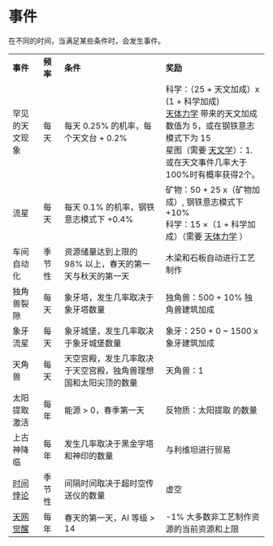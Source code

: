 # 事件

   <p>在不同的时间，当满足某些条件时，会发生事件。</p>
   <table>
    <tbody>
     <tr>
      <td><strong>事件 </td>
      <td><strong>频率</td>
      <td><strong>条件</td>
      <td><strong>奖励</td>
     </tr>
     <tr>
      <td style="text-align: left; ">罕见的天文现象 </td>
      <td style="text-align: left; ">每天 </td>
      <td style="text-align: left; ">每天 0.25% 的机率，每个天文台 + 0.2% </td>
      <td style="text-align: left; ">科学：（25 + 天文加成）x (1 + 科学加成)<br><a href="?file=001-猫咪百科/03-科学/01-科学#天体力学">天体力学</a> 带来的天文加成数值为 5，或在钢铁意志模式下为 15 <br>星图（需要 <a href="?file=001-猫咪百科/03-科学/01-科学#天文学">天文学</a>）：1.或在天文事件几率大于100%时有概率获得2个。</td>
     </tr>
     <tr>
      <td style="text-align: left; ">流星 </td>
      <td style="text-align: left; ">每天 </td>
      <td style="text-align: left; ">每天 0.1% 的机率，钢铁意志模式下 +0.4% </td>
      <td style="text-align: left; ">矿物：50 + 25 x（矿物加成）, 钢铁意志模式下 +10%<br>科学：15 ×（1 + 科学加成）（需要 <a href="?file=001-猫咪百科/03-科学/01-科学#天体力学">天体力学</a> ）</td>
     </tr>
     <tr>
      <td style="text-align: left; ">车间自动化 </td>
      <td style="text-align: left; ">季节性 </td>
      <td style="text-align: left; ">资源储量达到上限的 98% 以上，春天的第一天与秋天的第一天 </td>
      <td style="text-align: left; ">木梁和石板自动进行工艺制作 </td>
     </tr>
     <tr>
      <td style="text-align: left; ">独角兽裂隙 </td>
      <td style="text-align: left; ">每天 </td>
      <td style="text-align: left; ">象牙塔，发生几率取决于象牙塔数量 </td>
      <td style="text-align: left; ">独角兽：500 + 10% 独角兽建筑加成 </td>
     </tr>
     <tr>
      <td style="text-align: left; ">象牙流星 </td>
      <td style="text-align: left; ">每天 </td>
      <td style="text-align: left; ">象牙城堡，发生几率取决于象牙城堡数量 </td>
      <td style="text-align: left; ">象牙：250 + 0 ~ 1500 x 象牙建筑加成 </td>
     </tr>
     <tr>
      <td style="text-align: left; ">天角兽 </td>
      <td style="text-align: left; ">每天 </td>
      <td style="text-align: left; ">天空宫殿，发生几率取决于天空宫殿，独角兽理想国和太阳尖顶的数量 </td>
      <td style="text-align: left; ">天角兽：1 </td>
     </tr>
     <tr>
      <td style="text-align: left; ">太阳提取激活 </td>
      <td style="text-align: left; ">每年 </td>
      <td style="text-align: left; ">能源 > 0，春季第一天 </td>
      <td style="text-align: left; ">反物质：太阳提取 的数量 </td>
     </tr>
     <tr>
      <td style="text-align: left; ">上古神降临 </td>
      <td style="text-align: left; ">每年 </td>
      <td style="text-align: left; ">发生几率取决于黑金字塔和神印的数量 </td>
      <td style="text-align: left; ">与利维坦进行贸易 </td>
     </tr>
     <tr>
      <td style="text-align: left; "><a href="?file=005-名词解释/03-时间悖论">时间悖论</a> </td>
      <td style="text-align: left; ">季节性 </td>
      <td style="text-align: left; ">间隔时间取决于超时空传送仪的数量 </td>
      <td style="text-align: left; ">虚空 </td>
     </tr>
     <tr>
      <td style="text-align: left; "><a href="?file=007-常见问题/01-FAQ#天网觉醒">天网觉醒</a> </td>
      <td style="text-align: left; ">每年 </td>
      <td style="text-align: left; ">春天的第一天，AI 等级 &gt; 14 </td>
      <td style="text-align: left; ">-1% 大多数非工艺制作资源的当前资源和上限 </td>
     </tr>
    </tbody>
   </table>
